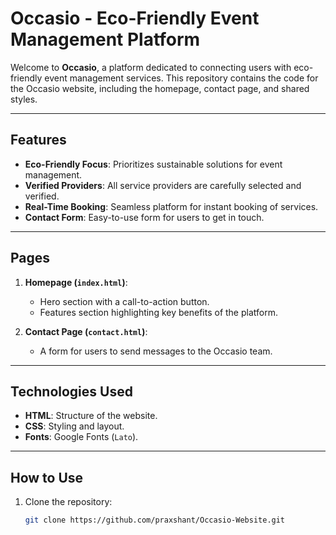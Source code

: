 # Occasio - Eco-Friendly Event Management Platform

Welcome to **Occasio**, a platform dedicated to connecting users with eco-friendly event management services. This repository contains the code for the Occasio website, including the homepage, contact page, and shared styles.

---

## **Features**

- **Eco-Friendly Focus**: Prioritizes sustainable solutions for event management.
- **Verified Providers**: All service providers are carefully selected and verified.
- **Real-Time Booking**: Seamless platform for instant booking of services.
- **Contact Form**: Easy-to-use form for users to get in touch.

---

## **Pages**

1. **Homepage (`index.html`)**:
   - Hero section with a call-to-action button.
   - Features section highlighting key benefits of the platform.

2. **Contact Page (`contact.html`)**:
   - A form for users to send messages to the Occasio team.

---

## **Technologies Used**

- **HTML**: Structure of the website.
- **CSS**: Styling and layout.
- **Fonts**: Google Fonts (`Lato`).

---

## **How to Use**

1. Clone the repository:
   ```bash
   git clone https://github.com/praxshant/Occasio-Website.git
